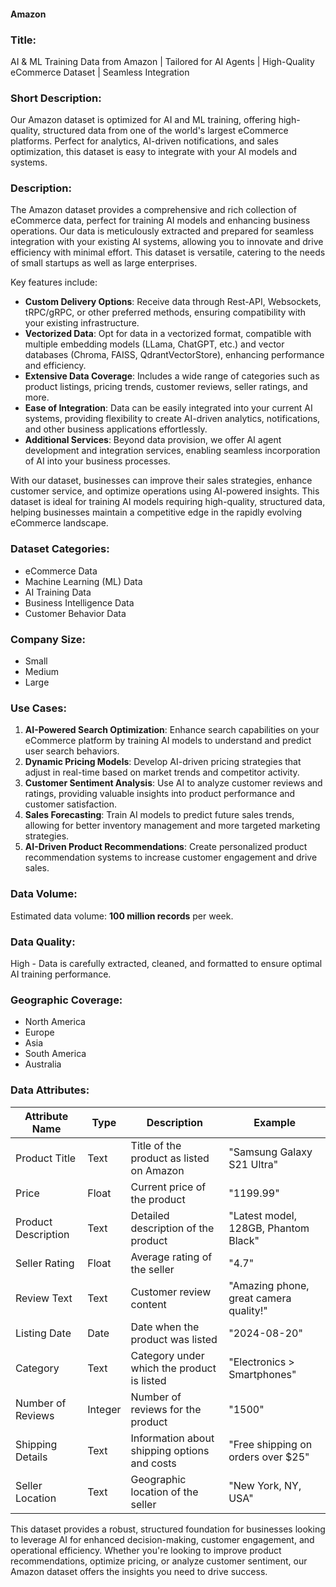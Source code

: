 #### Amazon

### Title:  
AI & ML Training Data from Amazon | Tailored for AI Agents | High-Quality eCommerce Dataset | Seamless Integration

### Short Description:  
Our Amazon dataset is optimized for AI and ML training, offering high-quality, structured data from one of the world's largest eCommerce platforms. Perfect for analytics, AI-driven notifications, and sales optimization, this dataset is easy to integrate with your AI models and systems.

### Description:  
The Amazon dataset provides a comprehensive and rich collection of eCommerce data, perfect for training AI models and enhancing business operations. Our data is meticulously extracted and prepared for seamless integration with your existing AI systems, allowing you to innovate and drive efficiency with minimal effort. This dataset is versatile, catering to the needs of small startups as well as large enterprises.

Key features include:
- **Custom Delivery Options**: Receive data through Rest-API, Websockets, tRPC/gRPC, or other preferred methods, ensuring compatibility with your existing infrastructure.
- **Vectorized Data**: Opt for data in a vectorized format, compatible with multiple embedding models (LLama, ChatGPT, etc.) and vector databases (Chroma, FAISS, QdrantVectorStore), enhancing performance and efficiency.
- **Extensive Data Coverage**: Includes a wide range of categories such as product listings, pricing trends, customer reviews, seller ratings, and more.
- **Ease of Integration**: Data can be easily integrated into your current AI systems, providing flexibility to create AI-driven analytics, notifications, and other business applications effortlessly.
- **Additional Services**: Beyond data provision, we offer AI agent development and integration services, enabling seamless incorporation of AI into your business processes.

With our dataset, businesses can improve their sales strategies, enhance customer service, and optimize operations using AI-powered insights. This dataset is ideal for training AI models requiring high-quality, structured data, helping businesses maintain a competitive edge in the rapidly evolving eCommerce landscape.

### Dataset Categories:  
- eCommerce Data
- Machine Learning (ML) Data
- AI Training Data
- Business Intelligence Data
- Customer Behavior Data

### Company Size:  
- Small  
- Medium  
- Large

### Use Cases:  
1. **AI-Powered Search Optimization**: Enhance search capabilities on your eCommerce platform by training AI models to understand and predict user search behaviors.
2. **Dynamic Pricing Models**: Develop AI-driven pricing strategies that adjust in real-time based on market trends and competitor activity.
3. **Customer Sentiment Analysis**: Use AI to analyze customer reviews and ratings, providing valuable insights into product performance and customer satisfaction.
4. **Sales Forecasting**: Train AI models to predict future sales trends, allowing for better inventory management and more targeted marketing strategies.
5. **AI-Driven Product Recommendations**: Create personalized product recommendation systems to increase customer engagement and drive sales.

### Data Volume:  
Estimated data volume: **100 million records** per week.

### Data Quality:  
High - Data is carefully extracted, cleaned, and formatted to ensure optimal AI training performance.

### Geographic Coverage:  
- North America
- Europe
- Asia
- South America
- Australia

### Data Attributes:

| Attribute Name          | Type   | Description                                         | Example                           |
|-------------------------|--------|-----------------------------------------------------|-----------------------------------|
| Product Title           | Text   | Title of the product as listed on Amazon            | "Samsung Galaxy S21 Ultra"        |
| Price                   | Float  | Current price of the product                        | "1199.99"                         |
| Product Description     | Text   | Detailed description of the product                 | "Latest model, 128GB, Phantom Black" |
| Seller Rating           | Float  | Average rating of the seller                        | "4.7"                             |
| Review Text             | Text   | Customer review content                             | "Amazing phone, great camera quality!" |
| Listing Date            | Date   | Date when the product was listed                    | "2024-08-20"                      |
| Category                | Text   | Category under which the product is listed          | "Electronics > Smartphones"       |
| Number of Reviews       | Integer| Number of reviews for the product                   | "1500"                            |
| Shipping Details        | Text   | Information about shipping options and costs        | "Free shipping on orders over $25"|
| Seller Location         | Text   | Geographic location of the seller                   | "New York, NY, USA"               |

This dataset provides a robust, structured foundation for businesses looking to leverage AI for enhanced decision-making, customer engagement, and operational efficiency. Whether you're looking to improve product recommendations, optimize pricing, or analyze customer sentiment, our Amazon dataset offers the insights you need to drive success.